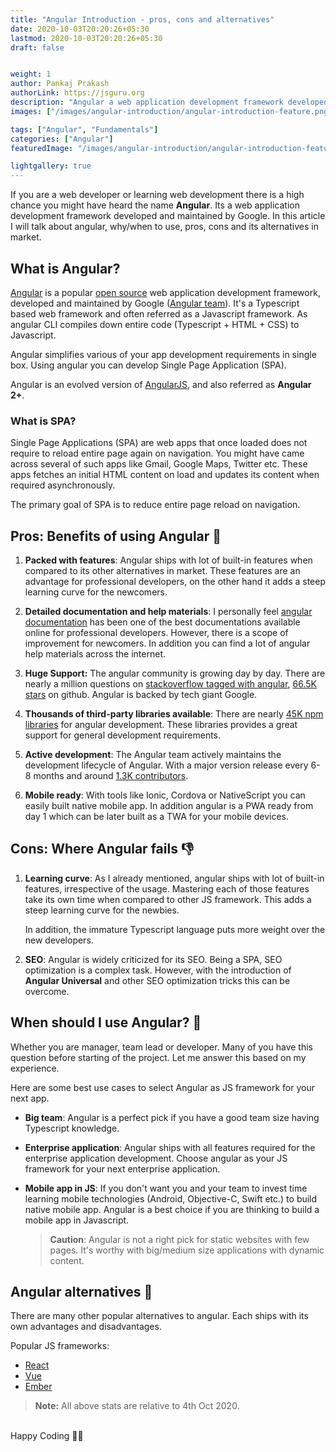 ```yaml
---
title: "Angular Introduction - pros, cons and alternatives"
date: 2020-10-03T20:20:26+05:30
lastmod: 2020-10-03T20:20:26+05:30
draft: false


weight: 1
author: Pankaj Prakash
authorLink: https://jsguru.org
description: "Angular a web application development framework developed and maintained by Google. In this article I will talk about angular, why/when to use, pros, cons and its alternatives in market."
images: ["/images/angular-introduction/angular-introduction-feature.png"]

tags: ["Angular", "Fundamentals"]
categories: ["Angular"]
featuredImage: "/images/angular-introduction/angular-introduction-feature.png"

lightgallery: true
---
```


<!--more-->

If you are a web developer or learning web development there is a high chance you might have heard the name **Angular**. Its a web application development framework developed and maintained by Google. In this article I will talk about angular, why/when to use, pros, cons and its alternatives in market. 

## What is Angular?
[Angular](https://angular.io) is a popular [open source](https://github.com/angular/angular) web application development framework, developed and maintained by Google ([Angular team](https://angular.io/about?group=Angular)). It's a Typescript based web framework and often referred as a Javascript framework. As angular CLI compiles down entire code (Typescript + HTML + CSS) to Javascript.

Angular simplifies various of your app development requirements in single box. Using angular you can develop Single Page Application (SPA).

Angular is an evolved version of [AngularJS](https://angularjs.org/), and also referred as **Angular 2+**.

### What is SPA?
Single Page Applications (SPA) are web apps that once loaded does not require to reload entire page again on navigation. You might have came across several of such apps like Gmail, Google Maps, Twitter etc.
These apps fetches an initial HTML content on load and updates its content when required asynchronously. 

The primary goal of SPA is to reduce entire page reload on navigation. 

## Pros: Benefits of using Angular :muscle:
1. **Packed with features**: Angular ships with lot of built-in features when compared to its other alternatives in market. These features are an advantage for professional developers, on the other hand it adds a steep learning curve for the newcomers.

2. **Detailed documentation and help materials**: I personally feel [angular documentation](https://angular.io/guide/architecture) has been one of the best documentations available online for professional developers. However, there is a scope of improvement for newcomers. In addition you can find a lot of angular help materials across the internet.

3. **Huge Support:** The angular community is growing day by day. There are nearly a million questions on [stackoverflow tagged with angular](https://stackoverflow.com/questions/tagged/angular), [66.5K stars](https://github.com/angular/angular/stargazers) on github. Angular is backed by tech giant Google.

4. **Thousands of third-party libraries available**: There are nearly [45K npm libraries](https://www.npmjs.com/search?q=angular) for angular development. These libraries provides a great support for general development requirements.

5. **Active development**: The Angular team actively maintains the development lifecycle of Angular. With a major version release every 6-8 months and around [1.3K contributors](https://github.com/angular/angular/graphs/contributors).

6. **Mobile ready**: With tools like Ionic, Cordova or NativeScript you can easily built native mobile app. In addition angular is a PWA ready from day 1 which can be later built as a TWA for your mobile devices.

## Cons: Where Angular fails :thumbsdown:
1. **Learning curve**: As I already mentioned, angular ships with lot of built-in features,  irrespective of the usage. Mastering each of those features take its own time when compared to other JS framework. This adds a steep learning curve for the newbies.

    In addition, the immature Typescript language puts more weight over the new developers. 
  
2. **SEO**: Angular is widely criticized for its SEO. Being a SPA, SEO optimization is a complex task. However, with the introduction of **Angular Universal** and other SEO optimization tricks this can be overcome.

## When should I use Angular? :thinking:
Whether you are manager, team lead or developer. Many of you have this question before starting of the project. Let me answer this based on my experience.

Here are some best use cases to select Angular as JS framework for your next app.

  - **Big team**: Angular is a perfect pick if you have a good team size having Typescript knowledge.

  - **Enterprise application**: Angular ships with all features required for the enterprise application development. Choose angular as your JS framework for your next enterprise application. 

  - **Mobile app in JS**: If you don't want you and your team to invest time learning mobile technologies (Android, Objective-C, Swift etc.) to build native mobile app. Angular is a best choice if you are thinking to build a mobile app in Javascript. 

    > **Caution**: Angular is not a right pick for static websites with few pages. It's worthy with big/medium size applications with dynamic content.


## Angular alternatives :eyes:

There are many other popular alternatives to angular. Each ships with its own advantages and disadvantages.

Popular JS frameworks:
 - [React](https://reactjs.org/)
 - [Vue](https://vuejs.org/)
 - [Ember](https://emberjs.com/)

> **Note:** All above stats are relative to 4th Oct 2020.

&nbsp;  
Happy Coding :man_technologist: